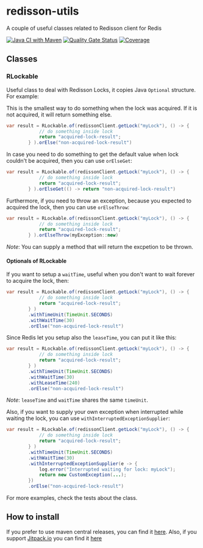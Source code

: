 # redisson-utils
A couple of useful classes related to Redisson client for Redis

[![Java CI with Maven](https://github.com/javiercanillas/redisson-utils/actions/workflows/maven-build.yml/badge.svg)](https://github.com/javiercanillas/redisson-utils/actions/workflows/maven-build.yml)
[![Quality Gate Status](https://sonarcloud.io/api/project_badges/measure?project=javiercanillas_redisson-utils&metric=alert_status)](https://sonarcloud.io/summary/new_code?id=javiercanillas_redisson-utils)
[![Coverage](https://sonarcloud.io/api/project_badges/measure?project=javiercanillas_redisson-utils&metric=coverage)](https://sonarcloud.io/summary/new_code?id=javiercanillas_redisson-utils)

## Classes

### RLockable
Useful class to deal with Redisson Locks, it copies Java `Optional` structure. For example:

This is the smallest way to do something when the lock was acquired. If it is not acquired, it will return something else. 
```java
var result = RLockable.of(redissonClient.getLock("myLock"), () -> {
            // do something inside lock
            return "acquired-lock-result";
        } ).orElse("non-acquired-lock-result")
```

In case you need to do something to get the default value when lock couldn't be acquired, then you can use `orElseGet`:
```java
var result = RLockable.of(redissonClient.getLock("myLock"), () -> {
            // do something inside lock
            return "acquired-lock-result";
        } ).orElseGet(() -> return "non-acquired-lock-result")
```

Furthermore, if you need to throw an exception, because you expected to acquired the lock, then you can use `orElseThrow`:
```java
var result = RLockable.of(redissonClient.getLock("myLock"), () -> {
            // do something inside lock
            return "acquired-lock-result";
        } ).orElseThrow(myException::new)
```
*Note*: You can supply a method that will return the excpetion to be thrown.

#### Optionals of RLockable
If you want to setup a `waitTime`, useful when you don't want to wait forever to acquire the lock, then:
```java
var result = RLockable.of(redissonClient.getLock("myLock"), () -> {
            // do something inside lock
            return "acquired-lock-result";
        } )
        .withTimeUnit(TimeUnit.SECONDS)
        .withWaitTime(30)
        .orElse("non-acquired-lock-result")
```
Since Redis let you setup also the `leaseTime`, you can put it like this:
```java
var result = RLockable.of(redissonClient.getLock("myLock"), () -> {
            // do something inside lock
            return "acquired-lock-result";
        } )
        .withTimeUnit(TimeUnit.SECONDS)
        .withWaitTime(30)
        .withLeaseTime(240)
        .orElse("non-acquired-lock-result")
```
*Note*: `leaseTime` and `waitTime` shares the same `timeUnit`.

Also, if you want to supply your own exception when interrupted while waiting the lock, you can use `withInterruptedExceptionSupplier`:
```java
var result = RLockable.of(redissonClient.getLock("myLock"), () -> {
            // do something inside lock
            return "acquired-lock-result";
        } )
        .withTimeUnit(TimeUnit.SECONDS)
        .withWaitTime(30)
        .withInterruptedExceptionSupplier(e -> {
            log.error("Interrupted waiting for lock: myLock");
            return new CustomException(...);
        })        
        .orElse("non-acquired-lock-result")
```
For more examples, check the tests about the class.

## How to install
If you prefer to use maven central releases, you can find it [here](https://search.maven.org/artifact/io.github.javiercanillas/redisson-utils). Also, if you support [Jitpack.io](https://jitpack.io/) you can find it [here](https://jitpack.io/#javiercanillas/redisson-utils)

